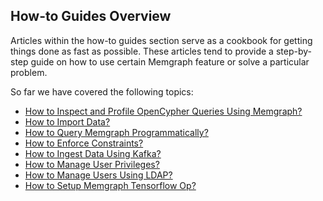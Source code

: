 ## How-to Guides Overview

Articles within the how-to guides section serve as a cookbook for getting
things done as fast as possible. These articles tend to provide a step-by-step
guide on how to use certain Memgraph feature or solve a particular problem.

So far we have covered the following topics:

  * [How to Inspect and Profile OpenCypher Queries Using Memgraph?](explain-profile.md)
  * [How to Import Data?](import-data.md)
  * [How to Query Memgraph Programmatically?](query-memgraph-programmatically.md)
  * [How to Enforce Constraints?](enforce-constraints.md)
  * [How to Ingest Data Using Kafka?](ingest-data-using-kafka.md)
  * [How to Manage User Privileges?](manage-user-privileges.md)
  * [How to Manage Users Using LDAP?](manage-users-using-ldap.md)
  * [How to Setup Memgraph Tensorflow Op?](tensorflow-setup.md)
